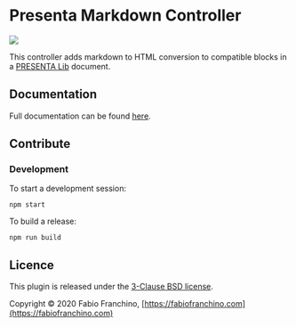 # Presenta Markdown Controller

![](https://img.shields.io/npm/v/@presenta/controller-markdown)

This controller adds markdown to HTML conversion to compatible blocks in a [PRESENTA Lib](https://github.com/presenta-software/presenta-lib) document.

## Documentation

Full documentation can be found [here](https://lib.presenta.cc/plugins/controllers/markdown).

## Contribute

### Development

To start a development session:

	npm start

To build a release:

	npm run build

## Licence

This plugin is released under the [3-Clause BSD license](LICENSE).

Copyright © 2020 Fabio Franchino, [https://fabiofranchino.com](https://fabiofranchino.com)
